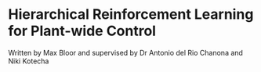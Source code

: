 # Hierarchical Reinforcement Learning for Plant-wide Control
Written by Max Bloor and supervised by Dr Antonio del Rio Chanona and Niki Kotecha
